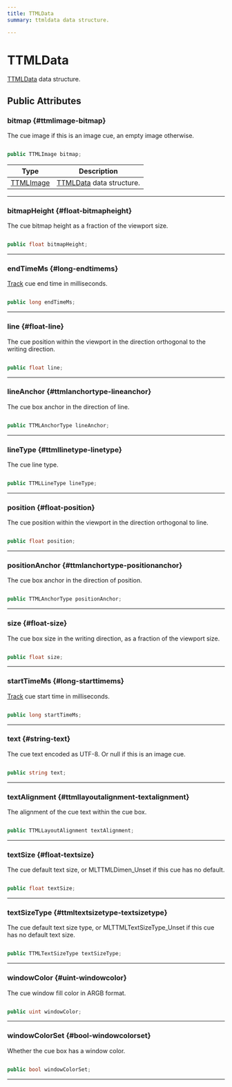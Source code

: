 ```yaml
---
title: TTMLData
summary: ttmldata data structure. 

---
```


# TTMLData




[TTMLData](/versioned_docs/version-14-Jun-2023/unity-api/api/UnityEngine.XR.MagicLeap/MLMedia/Player/NativeBindings/UnityEngine.XR.MagicLeap.MLMedia.Player.NativeBindings.TTMLData.md) data structure.   





## Public Attributes

### bitmap {#ttmlimage-bitmap}

The cue image if this is an image cue, an empty image otherwise. 

```csharp

public TTMLImage bitmap;

```

| Type | Description  | 
|--|--|
| [TTMLImage](/versioned_docs/version-14-Jun-2023/unity-api/api/UnityEngine.XR.MagicLeap/MLMedia/Player/NativeBindings/UnityEngine.XR.MagicLeap.MLMedia.Player.NativeBindings.TTMLImage.md) | [TTMLData](/versioned_docs/version-14-Jun-2023/unity-api/api/UnityEngine.XR.MagicLeap/MLMedia/Player/NativeBindings/UnityEngine.XR.MagicLeap.MLMedia.Player.NativeBindings.TTMLData.md) data structure.  |





-----------

### bitmapHeight {#float-bitmapheight}

The cue bitmap height as a fraction of the viewport size. 

```csharp

public float bitmapHeight;

```






-----------

### endTimeMs {#long-endtimems}

[Track](/versioned_docs/version-14-Jun-2023/unity-api/api/UnityEngine.XR.MagicLeap/MLMedia/Player/Track/UnityEngine.XR.MagicLeap.MLMedia.Player.Track.md) cue end time in milliseconds. 

```csharp

public long endTimeMs;

```






-----------

### line {#float-line}

The cue position within the viewport in the direction orthogonal to the writing direction. 

```csharp

public float line;

```






-----------

### lineAnchor {#ttmlanchortype-lineanchor}

The cue box anchor in the direction of line. 

```csharp

public TTMLAnchorType lineAnchor;

```






-----------

### lineType {#ttmllinetype-linetype}

The cue line type. 

```csharp

public TTMLLineType lineType;

```






-----------

### position {#float-position}

The cue position within the viewport in the direction orthogonal to line. 

```csharp

public float position;

```






-----------

### positionAnchor {#ttmlanchortype-positionanchor}

The cue box anchor in the direction of position. 

```csharp

public TTMLAnchorType positionAnchor;

```






-----------

### size {#float-size}

The cue box size in the writing direction, as a fraction of the viewport size. 

```csharp

public float size;

```






-----------

### startTimeMs {#long-starttimems}

[Track](/versioned_docs/version-14-Jun-2023/unity-api/api/UnityEngine.XR.MagicLeap/MLMedia/Player/Track/UnityEngine.XR.MagicLeap.MLMedia.Player.Track.md) cue start time in milliseconds. 

```csharp

public long startTimeMs;

```






-----------

### text {#string-text}

The cue text encoded as UTF-8. Or null if this is an image cue. 

```csharp

public string text;

```






-----------

### textAlignment {#ttmllayoutalignment-textalignment}

The alignment of the cue text within the cue box. 

```csharp

public TTMLLayoutAlignment textAlignment;

```






-----------

### textSize {#float-textsize}

The cue default text size, or MLTTMLDimen&#95;Unset if this cue has no default. 

```csharp

public float textSize;

```






-----------

### textSizeType {#ttmltextsizetype-textsizetype}

The cue default text size type, or MLTTMLTextSizeType&#95;Unset if this cue has no default text size. 

```csharp

public TTMLTextSizeType textSizeType;

```






-----------

### windowColor {#uint-windowcolor}

The cue window fill color in ARGB format. 

```csharp

public uint windowColor;

```






-----------

### windowColorSet {#bool-windowcolorset}

Whether the cue box has a window color. 

```csharp

public bool windowColorSet;

```






-----------

